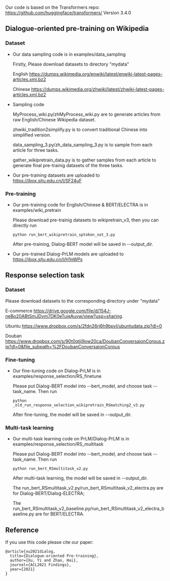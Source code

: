 Our code is based on  the Transformers repo: https://github.com/huggingface/transformers/ Version 3.4.0

## Dialogue-oriented pre-training on Wikipedia
### Dataset
* Our data sampling code is in examples/data_sampling

    Firstly, Please download datasets to directory "mydata"

    English
    https://dumps.wikimedia.org/enwiki/latest/enwiki-latest-pages-articles.xml.bz2

    Chinese
    https://dumps.wikimedia.org/zhwiki/latest/zhwiki-latest-pages-articles.xml.bz2


* Sampling code

    MyProcess_wiki.py/zhMyProcess_wiki.py are to generate articles from raw English/Chinese Wikipedia dataset.
    
    zhwiki_tradition2simplify.py is to convert traditional Chinese into simplified version.

    data_sampling_3.py/zh_data_sampling_3.py is to sample from each article for three tasks.
    
    gather_wikipretrain_data.py is to gather samples from each article to generate final pre-trainig datasets of the three tasks.

* Our pre-training datasets are uploaded to https://jbox.sjtu.edu.cn/l/SF24uF
### Pre-training
* Our pre-training code for English/Chinese & BERT/ELECTRA is in examples/wiki_pretrain
   
    Please download pre-trainig datasets to wikipretrain_v3, then you can directly run
    
    <code>python run_bert_wikipretrain_sptoken_sot_3.py</code>  
    
    After pre-training, Dialog-BERT model will be saved in --output_dir.

* Our pre-trained Dialog-PrLM models are uploaded to https://jbox.sjtu.edu.cn/l/H1nWPs

## Response selection task
### Dataset
Please download datasets to the corresponding directory under "mydata"

E-commerce
https://drive.google.com/file/d/154J-neBo20ABtSmJDvm7DK0eTuieAuvw/view?usp=sharing.

Ubuntu
https://www.dropbox.com/s/2fdn26rj6h9bpvl/ubuntudata.zip?dl=0

Douban
https://www.dropbox.com/s/90t0qtji9ow20ca/DoubanConversaionCorpus.zip?dl=0&file_subpath=%2FDoubanConversaionCorpus

### Fine-tuning
* Our fine-tuning code on Dialog-PrLM is in examples/response_selection/RS_finetune
    
    Please put Dialog-BERT model into --bert_model, and choose task --task_name. Then run
    
    <code>python _old_run_response_selection_wikipretrain_RSmatching2_v3.py</code>  
    
    After fine-tuning, the model will be saved in --output_dir.

<!--
* Our pre-trained Dialog-PrLM models are uploaded to
-->
### Multi-task learning
* Our multi-task learning code on PrLM/Dialog-PrLM is in examples/response_selection/RS_multitask

    Please put Dialog-BERT model into --bert_model, and choose task --task_name. Then run
    
    <code>python run_bert_RSmultitask_v2.py</code>  
    
    After multi-task learning, the model will be saved in --output_dir.

    The run_bert_RSmultitask_v2.py/run_bert_RSmultitask_v2_electra.py are for Dialog-BERT/Dialog-ELECTRA; 
    
    The run_bert_RSmultitask_v2_baseline.py/run_bert_RSmultitask_v2_electra_baseline.py are for BERT/ELECTRA.
    
<!--
* Our pre-trained Dialog-PrLM models are uploaded to
-->
## Reference
 
If you use this code please cite our paper:
```
@article{xu2021dialog,
  title={Dialogue-oriented Pre-training},
  author={Xu, Yi and Zhao, Hai},
  journal={ACL2021 Findings},
  year={2021}
}
```
